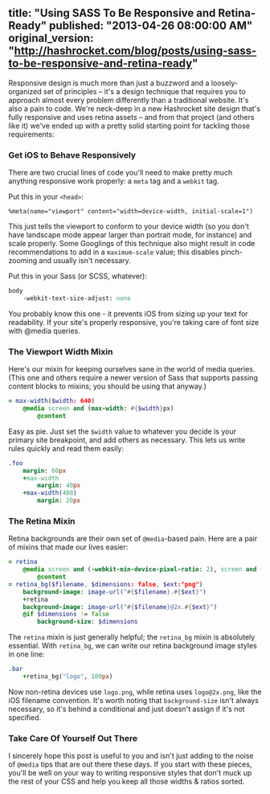 title: "Using SASS To Be Responsive and Retina-Ready"
published: "2013-04-26 08:00:00 AM"
original_version: "http://hashrocket.com/blog/posts/using-sass-to-be-responsive-and-retina-ready"
---

Responsive design is much more than just a buzzword and a loosely-organized set of principles – it's a design technique that requires you to approach almost every problem differently than a traditional website. It's also a pain to code. We're neck-deep in a new Hashrocket site design that's fully responsive and uses retina assets – and from that project (and others like it) we've ended up with a pretty solid starting point for tackling those requirements:

### Get iOS to Behave Responsively

There are two crucial lines of code you'll need to make pretty much anything responsive work properly: a `meta` tag and a `webkit` tag.

Put this in your `<head>`:

```haml
%meta(name="viewport" content="width=device-width, initial-scale=1")
```

This just tells the viewport to conform to your device width (so you don't have landscape mode appear larger than portrait mode, for instance) and scale properly. Some Googlings of this technique also might result in code recommendations to add in a `maximum-scale` value; this disables pinch-zooming and usually isn't necessary.

Put this in your Sass (or SCSS, whatever):

```sass
body
    -webkit-text-size-adjust: none
```

You probably know this one - it prevents iOS from sizing up your text for readability. If your site's properly responsive, you're taking care of font size with @media queries.

### The Viewport Width Mixin

Here's our mixin for keeping ourselves sane in the world of media queries. (This one and others require a newer version of Sass that supports passing content blocks to mixins; you should be using that anyway.)

```sass
= max-width($width: 640)
    @media screen and (max-width: #{$width}px)
        @content
```

Easy as pie. Just set the `$width` value to whatever you decide is your primary site breakpoint, and add others as necessary. This lets us write rules quickly and read them easily:

```sass
.foo
    margin: 60px
    +max-width
        margin: 40px
    +max-width(480)
        margin: 20px
```

### The Retina Mixin

Retina backgrounds are their own set of `@media`-based pain. Here are a pair of mixins that made our lives easier:

```sass
= retina
    @media screen and (-webkit-min-device-pixel-ratio: 2), screen and (min-device-pixel-ratio: 2)
        @content
= retina_bg($filename, $dimensions: false, $ext:"png")
    background-image: image-url("#{$filename}.#{$ext}")
    +retina
    background-image: image-url("#{$filename}@2x.#{$ext}")
    @if $dimensions != false
        background-size: $dimensions
```

The `retina` mixin is just generally helpful; the `retina_bg` mixin is absolutely essential. With `retina_bg`, we can write our retina background image styles in one line:

```sass
.bar
    +retina_bg("logo", 100px)
```

Now non-retina devices use `logo.png`, while retina uses `logo@2x.png`, like the iOS filename convention. It's worth noting that `background-size` isn't always necessary, so it's behind a conditional and just doesn't assign if it's not specified.

### Take Care Of Yourself Out There

I sincerely hope this post is useful to you and isn't just adding to the noise of `@media` tips that are out there these days. If you start with these pieces, you'll be well on your way to writing responsive styles that don't muck up the rest of your CSS and help you keep all those widths & ratios sorted.